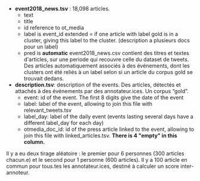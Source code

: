 - **event2018_news.tsv** : 18,098 articles. 
    - text
    - title
    - id reference to ot_media
    - label is event_id extended = if one article with label gold is in a cluster, giving this label to the cluster. (description a plusieurs docs pour un label)
    - pred is **automatic**
    event2018_news.csv contient des titres et textes d'articles, sur une periode qui recouvre celle du dataset de tweets.
    Des articles automatiquement associés à des événements, dont les clusters ont été reliés à un label selon si un article du corpus gold se trouvait dedans.
- **description.tsv**: description of the events. Des articles, détectés et attachés à des événements par des annotateur.ices. Un corpus “gold”.
    - event: id of the event. The first 8 digits give the date of the
    event
    - label: label of the event, allowing to join this file with
    relevant_tweets.tsv
    - label_day: label of the daily event (events lasting several
    days have a different label_day for each day)
    - otmedia_doc_id: id of the press article linked to the event,
    allowing to join this file with linked_articles.tsv. **There is 4 "empty" in this column.**

Il y a eu deux tirage aléatoire : le premier pour 6 personnes (300 articles chacun.e) et le second pour 1 personne (600 articles).
Il y a 100 article en commun pour tous.tes les annotateur.ices, destiné à calculer un score inter-annoteur.
